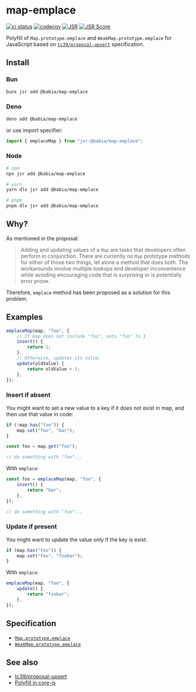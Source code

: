 # map-emplace

[![ci status](https://github.com/babiabeo/map-emplace/actions/workflows/ci.yml/badge.svg)](https://github.com/babiabeo/map-emplace/actions/workflows/ci.yml)
[![codecov](https://codecov.io/gh/babiabeo/map-emplace/graph/badge.svg?token=K419Z9KMJ9)](https://codecov.io/gh/babiabeo/map-emplace)
[![JSR](https://jsr.io/badges/@babia/map-emplace)](https://jsr.io/@babia/map-emplace)
[![JSR Score](https://jsr.io/badges/@babia/map-emplace/score)](https://jsr.io/@babia/map-emplace)

Polyfill of `Map.prototype.emplace` and `WeakMap.prototype.emplace` for
JavaScript based on
[`tc39/proposal-upsert`](https://github.com/tc39/proposal-upsert) specification.

## Install

### Bun

```sh
bunx jsr add @babia/map-emplace
```

### Deno

```sh
deno add @babia/map-emplace
```

or use import specifier:

```ts
import { emplaceMap } from "jsr:@babia/map-emplace";
```

### Node

```sh
# npm
npx jsr add @babia/map-emplace

# yarn
yarn dlx jsr add @babia/map-emplace

# pnpm
pnpm dlx jsr add @babia/map-emplace
```

## Why?

As mentioned in the proposal:

> Adding and updating values of a `Map` are tasks that developers often perform
> in conjunction. There are currently no `Map` prototype methods for either of
> those two things, let alone a method that does both. The workarounds involve
> multiple lookups and developer inconvenience while avoiding encouraging code
> that is surprising or is potentially error prone.

Therefore, `emplace` method has been proposed as a solution for this problem.

## Examples

```ts
emplaceMap(map, "foo", {
    // If map does not include "foo", sets "foo" to 1
    insert() {
        return 1;
    },
    // Otherwise, updates its value.
    update(oldValue) {
        return oldValue + 2;
    },
});
```

### Insert if absent

You might want to set a new value to a key if it does not exist in map, and then
use that value in code:

```ts
if (!map.has("foo")) {
    map.set("foo", "bar");
}

const foo = map.get("foo");

// do something with "foo"...
```

With `emplace`:

```ts
const foo = emplaceMap(map, "foo", {
    insert() {
        return "bar";
    },
});

// do something with "foo"...
```

### Update if present

You might want to update the value only if the key is exist:

```ts
if (map.has("foo")) {
    map.set("foo", "foobar");
}
```

With `emplace`:

```ts
emplaceMap(map, "foo", {
    update() {
        return "foobar";
    },
});
```

## Specification

- [`Map.prototype.emplace`](https://tc39.es/proposal-upsert/#sec-map.prototype.emplace)
- [`WeakMap.prototype.emplace`](https://tc39.es/proposal-upsert/#sec-weakmap.prototype.emplace)

## See also

- [tc39/proposal-upsert](https://github.com/tc39/proposal-upsert)
- [Polyfill in core-js](https://github.com/zloirock/core-js?tab=readme-ov-file#mapprototypeemplace)

